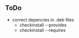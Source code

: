 ## ToDo

- correct depencies in .deb files
  - checkinstall --provides
  - checkinstall --requires

